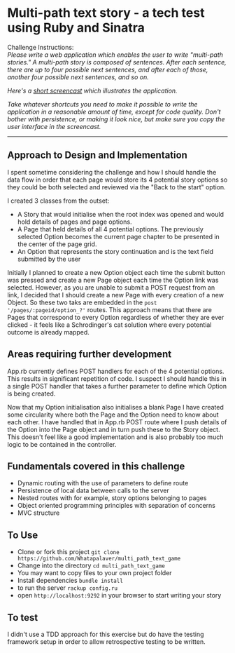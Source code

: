 Multi-path text story - a tech test using Ruby and Sinatra
====

Challenge Instructions:  
_Please write a web application which enables the user to write "multi-path stories." A multi-path story is composed of sentences. After each sentence, there are up to four possible next sentences, and after each of those, another four possible next sentences, and so on._

_Here's a [short screencast](http://oneis-recruitment.s3.amazonaws.com/2014/stories-web-app.mp4) which illustrates the application._

_Take whatever shortcuts you need to make it possible to write the application in a reasonable amount of time, except for code quality. Don't bother with persistence, or making it look nice, but make sure you copy the user interface in the screencast._

___

Approach to Design and Implementation
---

I spent sometime considering the challenge and how I should handle the data flow in order that each page would store its 4 potential story options so they could be both selected and reviewed via the "Back to the start" option.

I created 3 classes from the outset: 

- A Story that would initialise when the root index was opened and would hold details of pages and page options.
- A Page that held details of all 4 potential options. The previously selected Option becomes the current page chapter to be presented in the center of the page grid.
- An Option that represents the story continuation and is the text field submitted by the user

Initially I planned to create a new Option object each time the submit button was pressed and create a new Page object each time the Option link was selected. However, as you are unable to submit a POST request from an <a> link, I decided that I should create a new Page with every creation of a new Object. So these two taks are embedded in the `post '/pages/:pageid/option_?'` routes. This approach means that there are Pages that correspond to every Option regardless of whether they are ever clicked - it feels like a Schrodinger's cat solution where every potential outcome is already mapped.

Areas requiring further development
---

App.rb currently defines POST handlers for each of the 4 potential options. This results in significant repetition of code. I suspect I should handle this in a single POST handler that takes a further parameter to define which Option is being created.

Now that my Option initialisation also initialises a blank Page I have created some circularity where both the Page and the Option need to know about each other. I have handled that in App.rb POST route where I push details of the Option into the Page object and in turn push these to the Story object. This doesn't feel like a good implementation and is also probably too much logic to be contained in the controller. 

Fundamentals covered in this challenge
---

- Dynamic routing with the use of parameters to define route
- Persistence of local data between calls to the server
- Nested routes with for example, story options belonging to pages
- Object oriented programming principles with separation of concerns
- MVC structure

To Use
---

- Clone or fork this project `git clone https://github.com/Whatapalaver/multi_path_text_game`
- Change into the directory `cd multi_path_text_game`
- You may want to copy files to your own project folder
- Install dependencies `bundle install`  
- to run the server `rackup config.ru`
- open `http://localhost:9292` in your browser to start writing your story

To test
---

I didn't use a TDD approach for this exercise but do have the testing framework setup in order to allow retrospective testing to be written.
<!-- - This command will run both the rspec tests and simplecov `bundle exec rspec`
- To view the coverage detail as a webpage run `open coverage/index.html` -->
